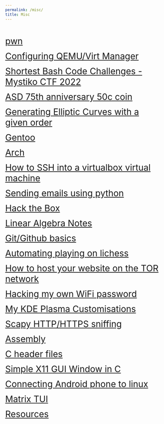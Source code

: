 ```yaml
---
permalink: /misc/
title: Misc
---
```

 
<br>

<span style="font-size:2em;">   [pwn](/misc/pwn)   </span>

<span style="font-size:2em;">   [Configuring QEMU/Virt Manager](/misc/qemu)   </span>

<span style="font-size:2em;">   [Shortest Bash Code Challenges - Mystiko CTF 2022](/misc/shortest-bash-code-challs)   </span>

<span style="font-size:2em;">   [ASD 75th anniversary 50c coin](/misc/ASD50c)   </span>

<span style="font-size:2em;">   [Generating Elliptic Curves with a given order](/misc/ecc-gen)   </span>

<span style="font-size:2em;">   [Gentoo](/misc/gentoo)   </span>

<span style="font-size:2em;">   [Arch](/misc/arch)   </span>

<span style="font-size:2em;">   [How to SSH into a virtualbox virtual machine](/misc/sshvirtualbox)   </span>

<span style="font-size:2em;">   [Sending emails using python](/misc/python-email)   </span>

<span style="font-size:2em;">   [Hack the Box](/misc/htb)   </span>

<span style="font-size:2em;">   [Linear Algebra Notes](/misc/linear-algebra)   </span>

<span style="font-size:2em;">   [Git/Github basics](/misc/git)   </span>

<span style="font-size:2em;">   [Automating playing on lichess](/misc/lichess)   </span>

<span style="font-size:2em;">   [How to host your website on the TOR network](/misc/host-tor-site)   </span>

<span style="font-size:2em;">   [Hacking my own WiFi password](/misc/hackingmywifi)   </span>

<span style="font-size:2em;">   [My KDE Plasma Customisations](/misc/kde-plasma)   </span>

<span style="font-size:2em;">   [Scapy HTTP/HTTPS sniffing](/misc/scapy)   </span>

<span style="font-size:2em;">   [Assembly](/misc/assembly)   </span>

<span style="font-size:2em;">   [C header files](/misc/Cheaderfiles)   </span>

<span style="font-size:2em;">   [Simple X11 GUI Window in C](/misc/xguic)   </span>

<span style="font-size:2em;">   [Connecting Android phone to linux](/misc/ConnectingAndroidphonetolinux)   </span>

<span style="font-size:2em;">   [Matrix TUI](/misc/Matrix-TUI)   </span>

<span style="font-size:2em;">   [Resources](/misc/resources)   </span>

